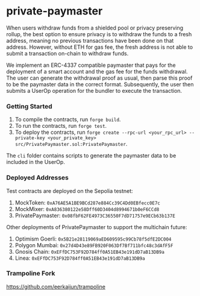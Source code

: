# private-paymaster

When users withdraw funds from a shielded pool or privacy preserving rollup, the best option to ensure privacy is to withdraw the funds to a fresh address, meaning no previous transactions have been done on that address. However, without ETH for gas fee, the fresh address is not able to submit a transaction on-chain to withdraw funds.

We implement an ERC-4337 compatible paymaster that pays for the deployment of a smart account and the gas fee for the funds withdrawal. The user can generate the withdrawal proof as usual, then parse this proof to be the paymaster data in the correct format. Subsequently, the user then submits a UserOp operation for the bundler to execute the transaction.

### Getting Started

1. To compile the contracts, run `forge build`. 
2. To run the contracts, run `forge test`.
3. To deploy the contracts, run `forge create --rpc-url <your_rpc_url> --private-key <your_private_key> src/PrivatePaymaster.sol:PrivatePaymaster`.

The `cli` folder contains scripts to generate the paymaster data to be included in the UserOp.

### Deployed Addresses

Test contracts are deployed on the Sepolia testnet:
1. MockToken: `0xA76AE5A1BE9BCd287e884Cc39C4Dd0EBfecc0E7c`
2. MockMixer: `0xA836380122e58Dff60D3404d8994671b0eF6CCd8`
3. PrivatePaymaster: `0x08fbF62FE4973C36550F7dD71757e9ECb63b137E`

Other deployments of PrivatePaymaster to support the multichain future: 
1. Optimism Goerli: `0x5B21e28119069aED609595c99Cb78f5dfE2DC004`
2. Polygon Mumbai: `0x27d4D43e89FB920F063Df7Bf711bfc48c3dAfF5F`
3. Gnosis Chain: `0xEFfDC753F92D784ff0A51EB43e191dD7aB13DB9a`
4. Linea: `0xEFfDC753F92D784ff0A51EB43e191dD7aB13DB9a`

### Trampoline Fork
https://github.com/eerkaijun/trampoline
